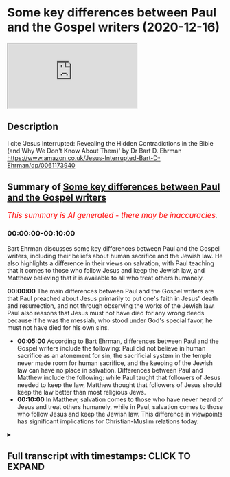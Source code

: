 # Some key differences between Paul and the Gospel writers (2020-12-16)

<iframe loading='lazy' allow='autoplay' src='https://www.youtube.com/embed/KuA2ozpf6AA'></iframe>

## Description

I cite 'Jesus Interrupted: Revealing the Hidden Contradictions in the Bible (and Why We Don't Know About Them)' by Dr Bart D. Ehrman  https://www.amazon.co.uk/Jesus-Interrupted-Bart-D-Ehrman/dp/0061173940

## Summary of [Some key differences between Paul and the Gospel writers](https://www.youtube.com/watch?v=KuA2ozpf6AA)


*<span style="color:red; font-size:125%">This summary is AI generated - there may be inaccuracies</span>. [](/)*

### <a onclick="modifyYTiframeseektime('0')">00:00:00-00:10:00</a>

Bart Ehrman discusses some key differences between Paul and the Gospel writers, including their beliefs about human sacrifice and the Jewish law. He also highlights a difference in their views on salvation, with Paul teaching that it comes to those who follow Jesus and keep the Jewish law, and Matthew believing that it is available to all who treat others humanely.

**<a onclick="modifyYTiframeseektime('0')">00:00:00</a>** The main differences between Paul and the Gospel writers are that Paul preached about Jesus primarily to put one's faith in Jesus' death and resurrection, and not through observing the works of the Jewish law. Paul also reasons that Jesus must not have died for any wrong deeds because if he was the messiah, who stood under God's special favor, he must not have died for his own sins.
* **<a onclick="modifyYTiframeseektime('300')">00:05:00</a>** According to Bart Ehrman, differences between Paul and the Gospel writers include the following: Paul did not believe in human sacrifice as an atonement for sin, the sacrificial system in the temple never made room for human sacrifice, and the keeping of the Jewish law can have no place in salvation. Differences between Paul and Matthew include the following: while Paul taught that followers of Jesus needed to keep the law, Matthew thought that followers of Jesus should keep the law better than most religious Jews.
* **<a onclick="modifyYTiframeseektime('600')">00:10:00</a>** In Matthew, salvation comes to those who have never heard of Jesus and treat others humanely, while in Paul, salvation comes to those who follow Jesus and keep the Jewish law. This difference in viewpoints has significant implications for Christian-Muslim relations today.

<details><summary><h2>Full transcript with timestamps: CLICK TO EXPAND</h2></summary>

<a onclick="modifyYTiframeseektime('1')">0:00:01</a> hello and in this uh  
<a onclick="modifyYTiframeseektime('3')">0:00:03</a> episode i want to look at some of the  
<a onclick="modifyYTiframeseektime('5')">0:00:05</a> key differences  
<a onclick="modifyYTiframeseektime('6')">0:00:06</a> between the apostle paul and the gospel  
<a onclick="modifyYTiframeseektime('10')">0:00:10</a> writers uh focusing particularly on  
<a onclick="modifyYTiframeseektime('13')">0:00:13</a> salvation and the and the law  
<a onclick="modifyYTiframeseektime('17')">0:00:17</a> we we find if we look at the four  
<a onclick="modifyYTiframeseektime('19')">0:00:19</a> gospels uh  
<a onclick="modifyYTiframeseektime('20')">0:00:20</a> all written some years after jesus time  
<a onclick="modifyYTiframeseektime('23')">0:00:23</a> uh and then compare it with the teaching  
<a onclick="modifyYTiframeseektime('25')">0:00:25</a> of paul we have  
<a onclick="modifyYTiframeseektime('26')">0:00:26</a> some interesting issues shall we say  
<a onclick="modifyYTiframeseektime('28')">0:00:28</a> arise and i'm going to be  
<a onclick="modifyYTiframeseektime('30')">0:00:30</a> uh quoting uh and commenting on a book  
<a onclick="modifyYTiframeseektime('33')">0:00:33</a> by professor bye ehrman who's uh  
<a onclick="modifyYTiframeseektime('36')">0:00:36</a> an academic in new testament studies in  
<a onclick="modifyYTiframeseektime('38')">0:00:38</a> the states uh he wrote a book called  
<a onclick="modifyYTiframeseektime('40')">0:00:40</a> jesus  
<a onclick="modifyYTiframeseektime('41')">0:00:41</a> interrupted um from page 85 onwards it's  
<a onclick="modifyYTiframeseektime('45')">0:00:45</a> a rather good book it really  
<a onclick="modifyYTiframeseektime('46')">0:00:46</a> in a very simple and populist way it uh  
<a onclick="modifyYTiframeseektime('50')">0:00:50</a> gives us the the main issues uh that  
<a onclick="modifyYTiframeseektime('52')">0:00:52</a> have preoccupied  
<a onclick="modifyYTiframeseektime('54')">0:00:54</a> new testament scholars for the last  
<a onclick="modifyYTiframeseektime('56')">0:00:56</a> century or two  
<a onclick="modifyYTiframeseektime('57')">0:00:57</a> and this particular question um is of  
<a onclick="modifyYTiframeseektime('60')">0:01:00</a> absolutely central importance i would  
<a onclick="modifyYTiframeseektime('62')">0:01:02</a> think or  
<a onclick="modifyYTiframeseektime('63')">0:01:03</a> and many people think uh because we're  
<a onclick="modifyYTiframeseektime('65')">0:01:05</a> dealing with two different  
<a onclick="modifyYTiframeseektime('67')">0:01:07</a> uh gospels here we're dealing with the  
<a onclick="modifyYTiframeseektime('69')">0:01:09</a> gospel of paul  
<a onclick="modifyYTiframeseektime('70')">0:01:10</a> who preached about jesus obviously  
<a onclick="modifyYTiframeseektime('74')">0:01:14</a> to put one's faith uh one's trust  
<a onclick="modifyYTiframeseektime('77')">0:01:17</a> in jesus saving death and resurrection  
<a onclick="modifyYTiframeseektime('80')">0:01:20</a> and  
<a onclick="modifyYTiframeseektime('81')">0:01:21</a> through that saving trust in jesus death  
<a onclick="modifyYTiframeseektime('82')">0:01:22</a> and resurrection one is saved one  
<a onclick="modifyYTiframeseektime('84')">0:01:24</a> acquires salvation  
<a onclick="modifyYTiframeseektime('86')">0:01:26</a> but if one looks at the teaching of  
<a onclick="modifyYTiframeseektime('88')">0:01:28</a> jesus in the early gospels  
<a onclick="modifyYTiframeseektime('90')">0:01:30</a> one has a different message and we'll  
<a onclick="modifyYTiframeseektime('92')">0:01:32</a> come to what that might be in a second  
<a onclick="modifyYTiframeseektime('94')">0:01:34</a> with the help of  
<a onclick="modifyYTiframeseektime('95')">0:01:35</a> professor bart ehrmann now  
<a onclick="modifyYTiframeseektime('99')">0:01:39</a> one important aspect of paul's teaching  
<a onclick="modifyYTiframeseektime('102')">0:01:42</a> is the question of how a person can have  
<a onclick="modifyYTiframeseektime('104')">0:01:44</a> a right relationship  
<a onclick="modifyYTiframeseektime('105')">0:01:45</a> a right standing before god we're  
<a onclick="modifyYTiframeseektime('107')">0:01:47</a> sinners god is a holy god how can we  
<a onclick="modifyYTiframeseektime('109')">0:01:49</a> stand before a holy god  
<a onclick="modifyYTiframeseektime('111')">0:01:51</a> is it possible to be  
<a onclick="modifyYTiframeseektime('114')">0:01:54</a> justified to have justification as  
<a onclick="modifyYTiframeseektime('116')">0:01:56</a> christians call it  
<a onclick="modifyYTiframeseektime('118')">0:01:58</a> um this idea of having a right standing  
<a onclick="modifyYTiframeseektime('120')">0:02:00</a> before god and how is this acquired or  
<a onclick="modifyYTiframeseektime('122')">0:02:02</a> how is this given to us  
<a onclick="modifyYTiframeseektime('124')">0:02:04</a> and uh paul's views on justification  
<a onclick="modifyYTiframeseektime('128')">0:02:08</a> can be found mainly in his letters to  
<a onclick="modifyYTiframeseektime('130')">0:02:10</a> the galatians and to the romans  
<a onclick="modifyYTiframeseektime('132')">0:02:12</a> and he explains how this is uh happened  
<a onclick="modifyYTiframeseektime('135')">0:02:15</a> and his  
<a onclick="modifyYTiframeseektime('136')">0:02:16</a> uh most famous expression is  
<a onclick="modifyYTiframeseektime('140')">0:02:20</a> justified by faith paul says we're  
<a onclick="modifyYTiframeseektime('142')">0:02:22</a> justified by faith we're made right  
<a onclick="modifyYTiframeseektime('145')">0:02:25</a> by faith or trusting in uh  
<a onclick="modifyYTiframeseektime('148')">0:02:28</a> christ's death and resurrection and  
<a onclick="modifyYTiframeseektime('151')">0:02:31</a> importantly  
<a onclick="modifyYTiframeseektime('151')">0:02:31</a> not by observing the works of the jewish  
<a onclick="modifyYTiframeseektime('154')">0:02:34</a> law the jewish law of the 613  
<a onclick="modifyYTiframeseektime('156')">0:02:36</a> commandments given to moses  
<a onclick="modifyYTiframeseektime('158')">0:02:38</a> on mount sinai uh so that uh the jews or  
<a onclick="modifyYTiframeseektime('161')">0:02:41</a> the israelites i should say  
<a onclick="modifyYTiframeseektime('163')">0:02:43</a> uh could enter into this covenant  
<a onclick="modifyYTiframeseektime('165')">0:02:45</a> express their loyalty to god  
<a onclick="modifyYTiframeseektime('166')">0:02:46</a> through obeying his commandments and god  
<a onclick="modifyYTiframeseektime('168')">0:02:48</a> would bless them  
<a onclick="modifyYTiframeseektime('170')">0:02:50</a> if they chose to obey the commandments  
<a onclick="modifyYTiframeseektime('172')">0:02:52</a> of god which were there for their own  
<a onclick="modifyYTiframeseektime('174')">0:02:54</a> good  
<a onclick="modifyYTiframeseektime('175')">0:02:55</a> now let me see so um  
<a onclick="modifyYTiframeseektime('179')">0:02:59</a> bart er makes an interesting point about  
<a onclick="modifyYTiframeseektime('181')">0:03:01</a> paul  
<a onclick="modifyYTiframeseektime('182')">0:03:02</a> before he became a jew he says as a  
<a onclick="modifyYTiframeseektime('185')">0:03:05</a> religious jew  
<a onclick="modifyYTiframeseektime('186')">0:03:06</a> prior to believing in jesus paul no  
<a onclick="modifyYTiframeseektime('188')">0:03:08</a> doubt had ideas  
<a onclick="modifyYTiframeseektime('190')">0:03:10</a> of what the messiah would be like  
<a onclick="modifyYTiframeseektime('193')">0:03:13</a> before christianity appeared  
<a onclick="modifyYTiframeseektime('196')">0:03:16</a> there weren't any jews who believed that  
<a onclick="modifyYTiframeseektime('199')">0:03:19</a> the messiah  
<a onclick="modifyYTiframeseektime('200')">0:03:20</a> would suffer and die  
<a onclick="modifyYTiframeseektime('203')">0:03:23</a> jews who believed that the messiah would  
<a onclick="modifyYTiframeseektime('205')">0:03:25</a> suffer and die uh  
<a onclick="modifyYTiframeseektime('207')">0:03:27</a> on the contrary bottom and says whatever  
<a onclick="modifyYTiframeseektime('209')">0:03:29</a> different jews thought about the master  
<a onclick="modifyYTiframeseektime('210')">0:03:30</a> they all agreed that the messiah would  
<a onclick="modifyYTiframeseektime('212')">0:03:32</a> be a figure of grandeur and power  
<a onclick="modifyYTiframeseektime('215')">0:03:35</a> who would implement god's purposes on  
<a onclick="modifyYTiframeseektime('217')">0:03:37</a> earth in a forceful way  
<a onclick="modifyYTiframeseektime('219')">0:03:39</a> jews did not understand the passages of  
<a onclick="modifyYTiframeseektime('221')">0:03:41</a> scripture that referred to the  
<a onclick="modifyYTiframeseektime('223')">0:03:43</a> suffering of god's righteous one as a  
<a onclick="modifyYTiframeseektime('226')">0:03:46</a> reference to the messiah  
<a onclick="modifyYTiframeseektime('228')">0:03:48</a> and bartomen is thinking of isaiah 53  
<a onclick="modifyYTiframeseektime('231')">0:03:51</a> and psalm 22 neither of which  
<a onclick="modifyYTiframeseektime('235')">0:03:55</a> mentions the messiah a little detail  
<a onclick="modifyYTiframeseektime('238')">0:03:58</a> that's quite important  
<a onclick="modifyYTiframeseektime('240')">0:04:00</a> now um bottoming goes on  
<a onclick="modifyYTiframeseektime('245')">0:04:05</a> if uh but if jesus was the messiah  
<a onclick="modifyYTiframeseektime('248')">0:04:08</a> and he had to die why did he have to die  
<a onclick="modifyYTiframeseektime('251')">0:04:11</a> and this is where we start thinking with  
<a onclick="modifyYTiframeseektime('254')">0:04:14</a> paul  
<a onclick="modifyYTiframeseektime('255')">0:04:15</a> in reverse as it were starting from the  
<a onclick="modifyYTiframeseektime('257')">0:04:17</a> end which is the resurrection of jesus  
<a onclick="modifyYTiframeseektime('259')">0:04:19</a> and moving back towards jesus death and  
<a onclick="modifyYTiframeseektime('262')">0:04:22</a> then life  
<a onclick="modifyYTiframeseektime('263')">0:04:23</a> paul reasons that jesus must not have  
<a onclick="modifyYTiframeseektime('266')">0:04:26</a> died for anything wrong  
<a onclick="modifyYTiframeseektime('268')">0:04:28</a> that he did if he was the messiah  
<a onclick="modifyYTiframeseektime('272')">0:04:32</a> who unders who stood under god's special  
<a onclick="modifyYTiframeseektime('275')">0:04:35</a> favor he must not have died for his own  
<a onclick="modifyYTiframeseektime('278')">0:04:38</a> sins  
<a onclick="modifyYTiframeseektime('280')">0:04:40</a> for what then evidently for the sins of  
<a onclick="modifyYTiframeseektime('283')">0:04:43</a> others  
<a onclick="modifyYTiframeseektime('284')">0:04:44</a> like the sacrifices in the jerusalem  
<a onclick="modifyYTiframeseektime('286')">0:04:46</a> temple jesus was a sacrifice for the  
<a onclick="modifyYTiframeseektime('288')">0:04:48</a> sins  
<a onclick="modifyYTiframeseektime('289')">0:04:49</a> that other people committed  
<a onclick="modifyYTiframeseektime('292')">0:04:52</a> but why would god have jesus die for  
<a onclick="modifyYTiframeseektime('294')">0:04:54</a> others  
<a onclick="modifyYTiframeseektime('295')">0:04:55</a> evidently because a human sacrifice was  
<a onclick="modifyYTiframeseektime('298')">0:04:58</a> the only way a perfect sacrifice  
<a onclick="modifyYTiframeseektime('300')">0:05:00</a> could be made the jewish sacrificial  
<a onclick="modifyYTiframeseektime('303')">0:05:03</a> system  
<a onclick="modifyYTiframeseektime('304')">0:05:04</a> must not be adequate enough to deal with  
<a onclick="modifyYTiframeseektime('306')">0:05:06</a> sins  
<a onclick="modifyYTiframeseektime('308')">0:05:08</a> but does that mean that god has changed  
<a onclick="modifyYTiframeseektime('310')">0:05:10</a> his mind about how people are to be  
<a onclick="modifyYTiframeseektime('312')">0:05:12</a> right with him  
<a onclick="modifyYTiframeseektime('313')">0:05:13</a> didn't he call the jews to be his  
<a onclick="modifyYTiframeseektime('315')">0:05:15</a> special people and give them the law  
<a onclick="modifyYTiframeseektime('317')">0:05:17</a> so that they would be set apart from all  
<a onclick="modifyYTiframeseektime('319')">0:05:19</a> the other people as his chosen ones  
<a onclick="modifyYTiframeseektime('322')">0:05:22</a> yes reason paul he did the law and the  
<a onclick="modifyYTiframeseektime('325')">0:05:25</a> prophets  
<a onclick="modifyYTiframeseektime('326')">0:05:26</a> must be pointing towards christ  
<a onclick="modifyYTiframeseektime('329')">0:05:29</a> god's ultimate solution to the human  
<a onclick="modifyYTiframeseektime('332')">0:05:32</a> problem  
<a onclick="modifyYTiframeseektime('333')">0:05:33</a> and i'll just say here my own voice so  
<a onclick="modifyYTiframeseektime('334')">0:05:34</a> to speak the  
<a onclick="modifyYTiframeseektime('336')">0:05:36</a> uh the idea of um jesus being uh  
<a onclick="modifyYTiframeseektime('339')">0:05:39</a> the messiah being a human sacrifice of  
<a onclick="modifyYTiframeseektime('342')">0:05:42</a> course  
<a onclick="modifyYTiframeseektime('343')">0:05:43</a> is not just not found in the jewish  
<a onclick="modifyYTiframeseektime('344')">0:05:44</a> scriptures it's also condemned the idea  
<a onclick="modifyYTiframeseektime('347')">0:05:47</a> of human sacrifices condemned repeatedly  
<a onclick="modifyYTiframeseektime('350')">0:05:50</a> by god as an abomination  
<a onclick="modifyYTiframeseektime('353')">0:05:53</a> the sacrificial system in the temple  
<a onclick="modifyYTiframeseektime('355')">0:05:55</a> never  
<a onclick="modifyYTiframeseektime('356')">0:05:56</a> made uh accommodated human sacrifice on  
<a onclick="modifyYTiframeseektime('359')">0:05:59</a> the contrary that was  
<a onclick="modifyYTiframeseektime('361')">0:06:01</a> explicitly condemned and ruled out in  
<a onclick="modifyYTiframeseektime('363')">0:06:03</a> many passages  
<a onclick="modifyYTiframeseektime('364')">0:06:04</a> in the jewish bible so the idea in fact  
<a onclick="modifyYTiframeseektime('366')">0:06:06</a> that god suddenly  
<a onclick="modifyYTiframeseektime('367')">0:06:07</a> made what was an abomination a positive  
<a onclick="modifyYTiframeseektime('370')">0:06:10</a> good  
<a onclick="modifyYTiframeseektime('371')">0:06:11</a> is is extraordinary um  
<a onclick="modifyYTiframeseektime('374')">0:06:14</a> bart ehrman goes on but what is the  
<a onclick="modifyYTiframeseektime('377')">0:06:17</a> human problem  
<a onclick="modifyYTiframeseektime('379')">0:06:19</a> it appears to be that everyone not just  
<a onclick="modifyYTiframeseektime('381')">0:06:21</a> gentiles but also the jews have violated  
<a onclick="modifyYTiframeseektime('384')">0:06:24</a> god's law  
<a onclick="modifyYTiframeseektime('385')">0:06:25</a> and need a perfect sacrifice for their  
<a onclick="modifyYTiframeseektime('387')">0:06:27</a> sins  
<a onclick="modifyYTiframeseektime('389')">0:06:29</a> but that would mean that everyone jews  
<a onclick="modifyYTiframeseektime('391')">0:06:31</a> and gentiles must accept the sacrifice  
<a onclick="modifyYTiframeseektime('393')">0:06:33</a> of god's messiah in order for their sins  
<a onclick="modifyYTiframeseektime('396')">0:06:36</a> to be covered  
<a onclick="modifyYTiframeseektime('397')">0:06:37</a> over or atoned for before god  
<a onclick="modifyYTiframeseektime('401')">0:06:41</a> can't people be right with god by doing  
<a onclick="modifyYTiframeseektime('403')">0:06:43</a> what god instructed them in the law  
<a onclick="modifyYTiframeseektime('405')">0:06:45</a> evidently not if they could be  
<a onclick="modifyYTiframeseektime('409')">0:06:49</a> there would have been no reason for the  
<a onclick="modifyYTiframeseektime('410')">0:06:50</a> messiah to be crucified  
<a onclick="modifyYTiframeseektime('413')">0:06:53</a> by being crucified jesus shed his blood  
<a onclick="modifyYTiframeseektime('416')">0:06:56</a> for others  
<a onclick="modifyYTiframeseektime('417')">0:06:57</a> and brought about an atoning sacrifice  
<a onclick="modifyYTiframeseektime('419')">0:06:59</a> for sin  
<a onclick="modifyYTiframeseektime('421')">0:07:01</a> those who believe in his death and  
<a onclick="modifyYTiframeseektime('423')">0:07:03</a> resurrection  
<a onclick="modifyYTiframeseektime('424')">0:07:04</a> will be right with god justified  
<a onclick="modifyYTiframeseektime('427')">0:07:07</a> those who don't cannot be justified  
<a onclick="modifyYTiframeseektime('430')">0:07:10</a> all this means that the keeping of the  
<a onclick="modifyYTiframeseektime('432')">0:07:12</a> jewish law can have no  
<a onclick="modifyYTiframeseektime('433')">0:07:13</a> place in salvation now  
<a onclick="modifyYTiframeseektime('436')">0:07:16</a> i would say uh if one looks at patches  
<a onclick="modifyYTiframeseektime('438')">0:07:18</a> in deuteronomy  
<a onclick="modifyYTiframeseektime('439')">0:07:19</a> god where god says it's perfectly  
<a onclick="modifyYTiframeseektime('441')">0:07:21</a> possible to obey the jewish law  
<a onclick="modifyYTiframeseektime('443')">0:07:23</a> it's easy to obey the jewish law he says  
<a onclick="modifyYTiframeseektime('446')">0:07:26</a> or the commandments i'm giving you this  
<a onclick="modifyYTiframeseektime('448')">0:07:28</a> day and  
<a onclick="modifyYTiframeseektime('450')">0:07:30</a> if you obey them you will be blessed in  
<a onclick="modifyYTiframeseektime('452')">0:07:32</a> the land that god will bless you and  
<a onclick="modifyYTiframeseektime('454')">0:07:34</a> you'll be great among the nations and  
<a onclick="modifyYTiframeseektime('456')">0:07:36</a> you will  
<a onclick="modifyYTiframeseektime('456')">0:07:36</a> you will thrive and prosper and so on  
<a onclick="modifyYTiframeseektime('459')">0:07:39</a> and you'll be pleasing to god  
<a onclick="modifyYTiframeseektime('461')">0:07:41</a> so um given that reality it's hard to  
<a onclick="modifyYTiframeseektime('464')">0:07:44</a> understand what further need there would  
<a onclick="modifyYTiframeseektime('465')">0:07:45</a> be for a sacrifice of a human messiah  
<a onclick="modifyYTiframeseektime('468')">0:07:48</a> but uh  
<a onclick="modifyYTiframeseektime('469')">0:07:49</a> that's just me so uh bart ehrman  
<a onclick="modifyYTiframeseektime('472')">0:07:52</a> continues  
<a onclick="modifyYTiframeseektime('473')">0:07:53</a> the only way to be justified is by  
<a onclick="modifyYTiframeseektime('475')">0:07:55</a> having faith in the death and  
<a onclick="modifyYTiframeseektime('476')">0:07:56</a> resurrection of jesus  
<a onclick="modifyYTiframeseektime('477')">0:07:57</a> and he quotes galatians 2 15 we have  
<a onclick="modifyYTiframeseektime('480')">0:08:00</a> come to believe in christ jesus  
<a onclick="modifyYTiframeseektime('483')">0:08:03</a> so that we might be justified by faith  
<a onclick="modifyYTiframeseektime('485')">0:08:05</a> in christ  
<a onclick="modifyYTiframeseektime('486')">0:08:06</a> and not by doing the works of the law  
<a onclick="modifyYTiframeseektime('488')">0:08:08</a> because no one will be justified by the  
<a onclick="modifyYTiframeseektime('490')">0:08:10</a> works  
<a onclick="modifyYTiframeseektime('491')">0:08:11</a> of the law this is paul's teaching  
<a onclick="modifyYTiframeseektime('494')">0:08:14</a> in romans and galatians and followers of  
<a onclick="modifyYTiframeseektime('497')">0:08:17</a> jesus  
<a onclick="modifyYTiframeseektime('498')">0:08:18</a> are not to try and keep the law except  
<a onclick="modifyYTiframeseektime('500')">0:08:20</a> insofar as loving your neighbor as  
<a onclick="modifyYTiframeseektime('502')">0:08:22</a> yourself  
<a onclick="modifyYTiframeseektime('503')">0:08:23</a> and living a good ethical life is  
<a onclick="modifyYTiframeseektime('504')">0:08:24</a> something that god still expects of  
<a onclick="modifyYTiframeseektime('506')">0:08:26</a> people  
<a onclick="modifyYTiframeseektime('507')">0:08:27</a> but following the precepts and  
<a onclick="modifyYTiframeseektime('508')">0:08:28</a> commandments of the law  
<a onclick="modifyYTiframeseektime('511')">0:08:31</a> getting circumcised keeping kosher  
<a onclick="modifyYTiframeseektime('513')">0:08:33</a> observing  
<a onclick="modifyYTiframeseektime('514')">0:08:34</a> shabbat sabbath and other jewish  
<a onclick="modifyYTiframeseektime('516')">0:08:36</a> festivals  
<a onclick="modifyYTiframeseektime('518')">0:08:38</a> none of this was necessary for salvation  
<a onclick="modifyYTiframeseektime('521')">0:08:41</a> and if you thought or acted otherwise  
<a onclick="modifyYTiframeseektime('522')">0:08:42</a> you were in danger of losing your  
<a onclick="modifyYTiframeseektime('524')">0:08:44</a> salvation  
<a onclick="modifyYTiframeseektime('525')">0:08:45</a> according to galatians 5 4.  
<a onclick="modifyYTiframeseektime('529')">0:08:49</a> so the biome then goes on and wonders  
<a onclick="modifyYTiframeseektime('533')">0:08:53</a> what would have happened if paul and  
<a onclick="modifyYTiframeseektime('534')">0:08:54</a> matthew the author of the first gospel  
<a onclick="modifyYTiframeseektime('537')">0:08:57</a> had been locked up together in a room  
<a onclick="modifyYTiframeseektime('539')">0:08:59</a> and told they could not come out until  
<a onclick="modifyYTiframeseektime('540')">0:09:00</a> they had hammered out a consensus  
<a onclick="modifyYTiframeseektime('542')">0:09:02</a> statement  
<a onclick="modifyYTiframeseektime('543')">0:09:03</a> on how followers of jesus were to deal  
<a onclick="modifyYTiframeseektime('546')">0:09:06</a> with the jewish law it's quite comical  
<a onclick="modifyYTiframeseektime('548')">0:09:08</a> ideally  
<a onclick="modifyYTiframeseektime('549')">0:09:09</a> would they have ever have emerged or  
<a onclick="modifyYTiframeseektime('551')">0:09:11</a> would they still be there  
<a onclick="modifyYTiframeseektime('553')">0:09:13</a> two skeletons locked in a death grip  
<a onclick="modifyYTiframeseektime('557')">0:09:17</a> so he continues if matthew the author of  
<a onclick="modifyYTiframeseektime('560')">0:09:20</a> the gospel of matthew who wrote some 25  
<a onclick="modifyYTiframeseektime('562')">0:09:22</a> to 30 years after paul  
<a onclick="modifyYTiframeseektime('564')">0:09:24</a> ever read any of paul's letters he  
<a onclick="modifyYTiframeseektime('566')">0:09:26</a> certainly did not find them inspiring  
<a onclick="modifyYTiframeseektime('569')">0:09:29</a> let alone inspired matthew  
<a onclick="modifyYTiframeseektime('572')">0:09:32</a> had a different view of the law from  
<a onclick="modifyYTiframeseektime('574')">0:09:34</a> paul matthew  
<a onclick="modifyYTiframeseektime('576')">0:09:36</a> thinks that the followers of jesus need  
<a onclick="modifyYTiframeseektime('578')">0:09:38</a> to keep the law  
<a onclick="modifyYTiframeseektime('580')">0:09:40</a> in fact they need to keep it better than  
<a onclick="modifyYTiframeseektime('583')">0:09:43</a> most religious  
<a onclick="modifyYTiframeseektime('583')">0:09:43</a> jews the scribes and the pharisees  
<a onclick="modifyYTiframeseektime('588')">0:09:48</a> in matthew jesus is recorded as saying  
<a onclick="modifyYTiframeseektime('591')">0:09:51</a> and just remember what we just said  
<a onclick="modifyYTiframeseektime('593')">0:09:53</a> about paul and what how we are made  
<a onclick="modifyYTiframeseektime('595')">0:09:55</a> right with god and what our  
<a onclick="modifyYTiframeseektime('597')">0:09:57</a> duties before god are to have faith in  
<a onclick="modifyYTiframeseektime('599')">0:09:59</a> jesus death and resurrection  
<a onclick="modifyYTiframeseektime('601')">0:10:01</a> jesus is recorded as saying do not think  
<a onclick="modifyYTiframeseektime('604')">0:10:04</a> that i have come to abolish the law  
<a onclick="modifyYTiframeseektime('606')">0:10:06</a> or the prophets i have not come to  
<a onclick="modifyYTiframeseektime('607')">0:10:07</a> abolish but to fulfill  
<a onclick="modifyYTiframeseektime('609')">0:10:09</a> truly i tell you until heaven and earth  
<a onclick="modifyYTiframeseektime('611')">0:10:11</a> pass away not one letter not one stroke  
<a onclick="modifyYTiframeseektime('614')">0:10:14</a> of a letter  
<a onclick="modifyYTiframeseektime('614')">0:10:14</a> will pass on the law until all is  
<a onclick="modifyYTiframeseektime('616')">0:10:16</a> accomplished  
<a onclick="modifyYTiframeseektime('618')">0:10:18</a> therefore whoever breaks one of the  
<a onclick="modifyYTiframeseektime('621')">0:10:21</a> least  
<a onclick="modifyYTiframeseektime('622')">0:10:22</a> of these commandments of the law and  
<a onclick="modifyYTiframeseektime('625')">0:10:25</a> teaches others to do the same  
<a onclick="modifyYTiframeseektime('627')">0:10:27</a> will be called least in the kingdom of  
<a onclick="modifyYTiframeseektime('629')">0:10:29</a> heaven but whoever does them and teaches  
<a onclick="modifyYTiframeseektime('632')">0:10:32</a> them will be called great in the kingdom  
<a onclick="modifyYTiframeseektime('634')">0:10:34</a> of heaven  
<a onclick="modifyYTiframeseektime('634')">0:10:34</a> for i tell you unless your righteousness  
<a onclick="modifyYTiframeseektime('638')">0:10:38</a> excuse me exceeds that of the scribes  
<a onclick="modifyYTiframeseektime('640')">0:10:40</a> and the pharisees  
<a onclick="modifyYTiframeseektime('641')">0:10:41</a> you will never enter the kingdom of  
<a onclick="modifyYTiframeseektime('644')">0:10:44</a> heaven that's matthew chapter 5 verse 17  
<a onclick="modifyYTiframeseektime('646')">0:10:46</a> and following  
<a onclick="modifyYTiframeseektime('649')">0:10:49</a> paul as we've seen thought and taught  
<a onclick="modifyYTiframeseektime('652')">0:10:52</a> that  
<a onclick="modifyYTiframeseektime('652')">0:10:52</a> followers of jesus who tried to keep the  
<a onclick="modifyYTiframeseektime('654')">0:10:54</a> law were in danger of  
<a onclick="modifyYTiframeseektime('656')">0:10:56</a> losing their salvation matthew thought  
<a onclick="modifyYTiframeseektime('660')">0:11:00</a> that followers of jesus who did not keep  
<a onclick="modifyYTiframeseektime('662')">0:11:02</a> the law  
<a onclick="modifyYTiframeseektime('663')">0:11:03</a> would never attain salvation  
<a onclick="modifyYTiframeseektime('667')">0:11:07</a> theologians have over the centuries try  
<a onclick="modifyYTiframeseektime('670')">0:11:10</a> to reconcile these two views  
<a onclick="modifyYTiframeseektime('673')">0:11:13</a> and and which is perfectly  
<a onclick="modifyYTiframeseektime('674')">0:11:14</a> understandable since both of them are in  
<a onclick="modifyYTiframeseektime('676')">0:11:16</a> the new testament canon  
<a onclick="modifyYTiframeseektime('678')">0:11:18</a> but bart ehrman says anyone who reads  
<a onclick="modifyYTiframeseektime('680')">0:11:20</a> the gospel of matthew  
<a onclick="modifyYTiframeseektime('682')">0:11:22</a> and then reads the letter to the  
<a onclick="modifyYTiframeseektime('683')">0:11:23</a> galatians would never suspect  
<a onclick="modifyYTiframeseektime('685')">0:11:25</a> that there was a reason or a way to  
<a onclick="modifyYTiframeseektime('687')">0:11:27</a> reconcile these two statements  
<a onclick="modifyYTiframeseektime('690')">0:11:30</a> for matthew to be great in the kingdom  
<a onclick="modifyYTiframeseektime('693')">0:11:33</a> requires keeping the very least of the  
<a onclick="modifyYTiframeseektime('695')">0:11:35</a> commandments  
<a onclick="modifyYTiframeseektime('698')">0:11:38</a> and that obviously includes kosher  
<a onclick="modifyYTiframeseektime('700')">0:11:40</a> circumcision  
<a onclick="modifyYTiframeseektime('701')">0:11:41</a> and all the other things which uh paul  
<a onclick="modifyYTiframeseektime('703')">0:11:43</a> clearly taught were not necessary  
<a onclick="modifyYTiframeseektime('705')">0:11:45</a> uh and should not be obeyed on pain of  
<a onclick="modifyYTiframeseektime('708')">0:11:48</a> losing one's survation  
<a onclick="modifyYTiframeseektime('711')">0:11:51</a> so just getting into the kingdom  
<a onclick="modifyYTiframeseektime('713')">0:11:53</a> requires keeping them better than the  
<a onclick="modifyYTiframeseektime('715')">0:11:55</a> scribes and the pharisees it could be  
<a onclick="modifyYTiframeseektime('717')">0:11:57</a> ultra scrupulous  
<a onclick="modifyYTiframeseektime('718')">0:11:58</a> for paul getting into the kingdom which  
<a onclick="modifyYTiframeseektime('721')">0:12:01</a> is a different way of saying being  
<a onclick="modifyYTiframeseektime('723')">0:12:03</a> justified  
<a onclick="modifyYTiframeseektime('724')">0:12:04</a> is made possible only only by the death  
<a onclick="modifyYTiframeseektime('727')">0:12:07</a> and resurrection of jesus  
<a onclick="modifyYTiframeseektime('730')">0:12:10</a> so interesting and then he continues of  
<a onclick="modifyYTiframeseektime('733')">0:12:13</a> course  
<a onclick="modifyYTiframeseektime('734')">0:12:14</a> matthew also knows all about the death  
<a onclick="modifyYTiframeseektime('736')">0:12:16</a> and resurrection of jesus  
<a onclick="modifyYTiframeseektime('737')">0:12:17</a> he spends a good part of his gospel  
<a onclick="modifyYTiframeseektime('739')">0:12:19</a> narrating it and he  
<a onclick="modifyYTiframeseektime('740')">0:12:20</a> too thinks that apart from jesus death  
<a onclick="modifyYTiframeseektime('742')">0:12:22</a> there could be no salvation  
<a onclick="modifyYTiframeseektime('745')">0:12:25</a> but salvation also requires keeping  
<a onclick="modifyYTiframeseektime('747')">0:12:27</a> god's laws  
<a onclick="modifyYTiframeseektime('750')">0:12:30</a> he did give these laws after all  
<a onclick="modifyYTiframeseektime('752')">0:12:32</a> presumably he meant them the first time  
<a onclick="modifyYTiframeseektime('754')">0:12:34</a> and didn't change his mind later  
<a onclick="modifyYTiframeseektime('760')">0:12:40</a> one passage in matthew suggests in fact  
<a onclick="modifyYTiframeseektime('763')">0:12:43</a> that salvation is not just a matter of  
<a onclick="modifyYTiframeseektime('765')">0:12:45</a> belief but also of action  
<a onclick="modifyYTiframeseektime('767')">0:12:47</a> an idea completely alien to the thinking  
<a onclick="modifyYTiframeseektime('770')">0:12:50</a> of paul  
<a onclick="modifyYTiframeseektime('773')">0:12:53</a> in one of the great discourses of jesus  
<a onclick="modifyYTiframeseektime('774')">0:12:54</a> found only in matthew he describes the  
<a onclick="modifyYTiframeseektime('777')">0:12:57</a> day of judgment that will come at the  
<a onclick="modifyYTiframeseektime('778')">0:12:58</a> end of time  
<a onclick="modifyYTiframeseektime('780')">0:13:00</a> and this is where the son of man comes  
<a onclick="modifyYTiframeseektime('782')">0:13:02</a> in his glory with his angels  
<a onclick="modifyYTiframeseektime('784')">0:13:04</a> and all the people from all the nations  
<a onclick="modifyYTiframeseektime('786')">0:13:06</a> of the earth are gathered before him  
<a onclick="modifyYTiframeseektime('788')">0:13:08</a> this is matthew 25  
<a onclick="modifyYTiframeseektime('789')">0:13:09</a> he separates them into the sheep and the  
<a onclick="modifyYTiframeseektime('791')">0:13:11</a> goats so to speak  
<a onclick="modifyYTiframeseektime('793')">0:13:13</a> the sheep are on his right and they go  
<a onclick="modifyYTiframeseektime('795')">0:13:15</a> to heaven or  
<a onclick="modifyYTiframeseektime('796')">0:13:16</a> paradise and the the goats on this left  
<a onclick="modifyYTiframeseektime('798')">0:13:18</a> they go to hell fire  
<a onclick="modifyYTiframeseektime('800')">0:13:20</a> now why are the people who go to  
<a onclick="modifyYTiframeseektime('802')">0:13:22</a> paradise welcomed into the kingdom  
<a onclick="modifyYTiframeseektime('805')">0:13:25</a> jesus says because i was hungry and you  
<a onclick="modifyYTiframeseektime('807')">0:13:27</a> gave me food i was thirsty you gave me  
<a onclick="modifyYTiframeseektime('809')">0:13:29</a> to drink  
<a onclick="modifyYTiframeseektime('809')">0:13:29</a> i was a stranger and you welcomed me i  
<a onclick="modifyYTiframeseektime('811')">0:13:31</a> was naked and you clothed me  
<a onclick="modifyYTiframeseektime('812')">0:13:32</a> i was sick and you took care of me and i  
<a onclick="modifyYTiframeseektime('815')">0:13:35</a> was in prison and you visited me  
<a onclick="modifyYTiframeseektime('818')">0:13:38</a> and on the other hand the goats are sent  
<a onclick="modifyYTiframeseektime('820')">0:13:40</a> away into eternal fire  
<a onclick="modifyYTiframeseektime('822')">0:13:42</a> that is prepared for the devil and his  
<a onclick="modifyYTiframeseektime('824')">0:13:44</a> angels why  
<a onclick="modifyYTiframeseektime('825')">0:13:45</a> because they didn't do those things  
<a onclick="modifyYTiframeseektime('831')">0:13:51</a> now these are jesus final public words  
<a onclick="modifyYTiframeseektime('834')">0:13:54</a> in the gospel of matthew and how do they  
<a onclick="modifyYTiframeseektime('836')">0:13:56</a> stack up against paul  
<a onclick="modifyYTiframeseektime('838')">0:13:58</a> not so well paul believe eternal life  
<a onclick="modifyYTiframeseektime('840')">0:14:00</a> comes to those who believe in the death  
<a onclick="modifyYTiframeseektime('842')">0:14:02</a> and resurrection of jesus  
<a onclick="modifyYTiframeseektime('843')">0:14:03</a> in matthew's account of the sheep and  
<a onclick="modifyYTiframeseektime('846')">0:14:06</a> the goats salvation comes to those who  
<a onclick="modifyYTiframeseektime('847')">0:14:07</a> have never even heard of jesus  
<a onclick="modifyYTiframeseektime('850')">0:14:10</a> who treat others in a humane and caring  
<a onclick="modifyYTiframeseektime('852')">0:14:12</a> way in their arrow of deepest  
<a onclick="modifyYTiframeseektime('854')">0:14:14</a> need and this is a completely different  
<a onclick="modifyYTiframeseektime('857')">0:14:17</a> view of salvation and there's another  
<a onclick="modifyYTiframeseektime('860')">0:14:20</a> striking story in matthew a rich man  
<a onclick="modifyYTiframeseektime('862')">0:14:22</a> comes to jesus and says  
<a onclick="modifyYTiframeseektime('863')">0:14:23</a> teacher what good must i do to have  
<a onclick="modifyYTiframeseektime('866')">0:14:26</a> eternal life  
<a onclick="modifyYTiframeseektime('867')">0:14:27</a> jesus tells him if you wish to enter  
<a onclick="modifyYTiframeseektime('869')">0:14:29</a> into life  
<a onclick="modifyYTiframeseektime('870')">0:14:30</a> keep the commandments and he lists them  
<a onclick="modifyYTiframeseektime('873')">0:14:33</a> and this is matthew 19.  
<a onclick="modifyYTiframeseektime('875')">0:14:35</a> so without laboring the point we we see  
<a onclick="modifyYTiframeseektime('878')">0:14:38</a> here a fundamental difference between  
<a onclick="modifyYTiframeseektime('880')">0:14:40</a> matthew and paul on the matter of  
<a onclick="modifyYTiframeseektime('883')">0:14:43</a> obeying  
<a onclick="modifyYTiframeseektime('884')">0:14:44</a> the the jewish law and um this is  
<a onclick="modifyYTiframeseektime('887')">0:14:47</a> certainly worth  
<a onclick="modifyYTiframeseektime('888')">0:14:48</a> pondering further and what this the  
<a onclick="modifyYTiframeseektime('890')">0:14:50</a> significance of this  
<a onclick="modifyYTiframeseektime('891')">0:14:51</a> for christian muslim relations today  
<a onclick="modifyYTiframeseektime('893')">0:14:53</a> where this whole issue of salvation by  
<a onclick="modifyYTiframeseektime('895')">0:14:55</a> faith and works is very important  
</details>